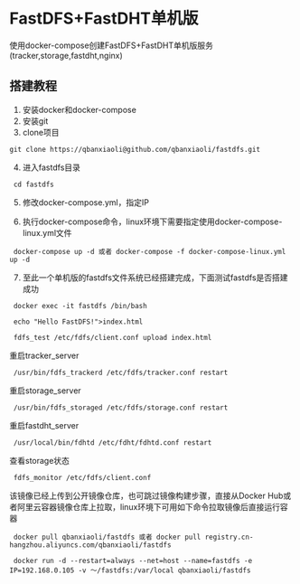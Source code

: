# FastDFS+FastDHT单机版
使用docker-compose创建FastDFS+FastDHT单机版服务(tracker,storage,fastdht,nginx)
## 搭建教程
1. 安装docker和docker-compose  
2. 安装git    
3. clone项目    
 ```
 git clone https://qbanxiaoli@github.com/qbanxiaoli/fastdfs.git 
 ```    
4. 进入fastdfs目录  
```
 cd fastdfs
```   
5. 修改docker-compose.yml，指定IP

6. 执行docker-compose命令，linux环境下需要指定使用docker-compose-linux.yml文件
```
 docker-compose up -d 或者 docker-compose -f docker-compose-linux.yml up -d
```
7. 至此一个单机版的fastdfs文件系统已经搭建完成，下面测试fastdfs是否搭建成功
```
 docker exec -it fastdfs /bin/bash 

 echo "Hello FastDFS!">index.html

 fdfs_test /etc/fdfs/client.conf upload index.html
```      

 重启tracker_server
```
 /usr/bin/fdfs_trackerd /etc/fdfs/tracker.conf restart
```
 重启storage_server
```
 /usr/bin/fdfs_storaged /etc/fdfs/storage.conf restart
```
 重启fastdht_server
```
 /usr/local/bin/fdhtd /etc/fdht/fdhtd.conf restart
```
 查看storage状态
```
 fdfs_monitor /etc/fdfs/client.conf
```
 该镜像已经上传到公开镜像仓库，也可跳过镜像构建步骤，直接从Docker Hub或者阿里云容器镜像仓库上拉取，linux环境下可用如下命令拉取镜像后直接运行容器
```
 docker pull qbanxiaoli/fastdfs 或者 docker pull registry.cn-hangzhou.aliyuncs.com/qbanxiaoli/fastdfs

 docker run -d --restart=always --net=host --name=fastdfs -e IP=192.168.0.105 -v ～/fastdfs:/var/local qbanxiaoli/fastdfs
```